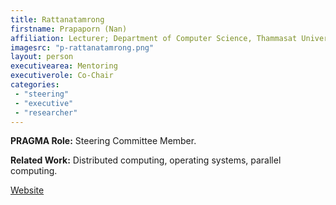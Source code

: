 ```yaml
---
title: Rattanatamrong
firstname: Prapaporn (Nan)
affiliation: Lecturer; Department of Computer Science, Thammasat University
imagesrc: "p-rattanatamrong.png"
layout: person
executivearea: Mentoring
executiverole: Co-Chair
categories:
 - "steering"
 - "executive"
 - "researcher"
---
```


**PRAGMA Role:** Steering Committee Member.  

**Related Work:** Distributed computing, operating systems, parallel computing.

[Website][1]

[1]: http://rattanat.wix.com/official#!cv/c1lxk
